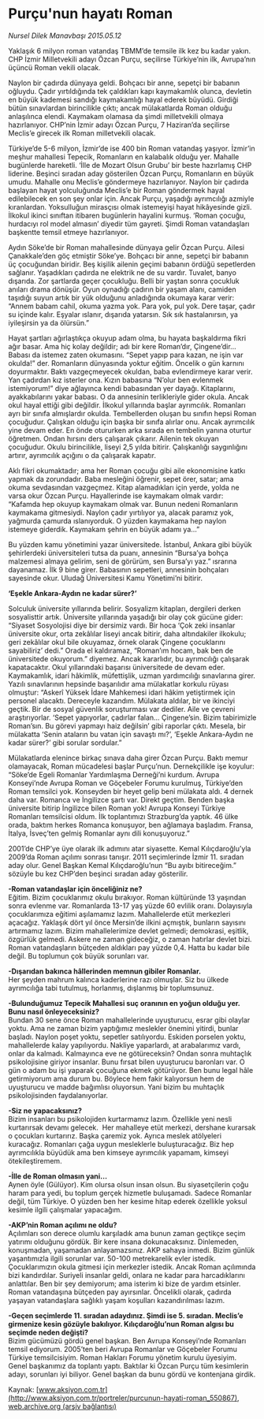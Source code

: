 # Purçu'nun hayatı Roman

*Nursel Dilek Manavbaşı 2015.05.12*

<div class="pNewsDetailMainContent" itemprop="articleBody">
 <p>
  Yaklaşık 6 milyon roman vatandaş TBMM’de temsile ilk kez bu kadar yakın. CHP İzmir Milletvekili adayı Özcan Purçu, seçilirse Türkiye’nin ilk, Avrupa’nın üçüncü Roman vekili olacak.
 </p>
 <p>
  Naylon bir çadırda dünyaya geldi. Bohçacı bir anne, sepetçi bir babanın oğluydu. Çadır yırtıldığında tek çaldıkları kapı kaymakamlık olunca, devletin en büyük kademesi sandığı kaymakamlığı hayal ederek büyüdü. Girdiği bütün sınavlardan birincilikle çıktı; ancak mülakatlarda Roman olduğu anlaşılınca elendi. Kaymakam olamasa da şimdi milletvekili olmaya hazırlanıyor. CHP’nin İzmir adayı Özcan Purçu, 7 Haziran’da seçilirse Meclis’e girecek ilk Roman milletvekili olacak.
 </p>
 <p>
  Türkiye’de 5-6 milyon, İzmir’de ise 400 bin Roman vatandaş yaşıyor. İzmir’in meşhur mahallesi Tepecik, Romanların en kalabalık olduğu yer. Mahalle bugünlerde hareketli. ‘İlle de Mozart Olsun Grubu’ bir beste hazırlamış CHP liderine. Beşinci sıradan aday gösterilen Özcan Purçu, Romanların en büyük umudu. Mahalle onu Meclis’e göndermeye hazırlanıyor. Naylon bir çadırda başlayan hayat yolculuğunda Meclis’e bir Roman göndermek hayal edilebilecek en son şey onlar için. Ancak Purçu, yaşadığı ayrımcılığı azmiyle kıranlardan. Yoksulluğun mirasçısı olmak istemeyişi hayat hikâyesinde gizli. İlkokul ikinci sınıftan itibaren bugünlerin hayalini kurmuş. ‘Roman çocuğu, hurdacıyı rol model almasın’ diyedir tüm gayreti. Şimdi Roman vatandaşları başkentte temsil etmeye hazırlanıyor.
 </p>
 <p>
  Aydın Söke’de bir Roman mahallesinde dünyaya gelir Özcan Purçu. Ailesi Çanakkale’den göç etmiştir Söke’ye. Bohçacı bir anne, sepetçi bir babanın üç çocuğundan biridir. Beş kişilik ailenin geçimi babanın ördüğü sepetlerden sağlanır. Yaşadıkları çadırda ne elektrik ne de su vardır. Tuvalet, banyo dışarıda. Zor şartlarda geçer çocukluğu. Belli bir yaştan sonra çocukluk anıları drama dönüşür. Oyun oynadığı çadırın bir yaşam alanı, camiden taşıdığı suyun artık bir yük olduğunu anladığında okumaya karar verir: “Annem babam cahil, okuma yazma yok. Para yok, pul yok. Dere taşar, çadır su içinde kalır. Eşyalar ıslanır, dışarıda yatarsın. Sık sık hastalanırsın, ya iyileşirsin ya da ölürsün.”
 </p>
 <p>
  Hayat şartları ağırlaştıkça okuyup adam olma, bu hayata başkaldırma fikri ağır basar. Ama hiç kolay değildir; adı bir kere Roman’dır, Çingene’dir… Babası da istemez zaten okumasını. “Sepet yapıp para kazan, ne işin var okulda!” der. Romanların dünyasında yoktur eğitim. Öncelik o gün karnını doyurmaktır. Baktı vazgeçmeyecek okuldan, baba evlendirmeye karar verir. Yan çadırdan kız isterler ona. Kızın babasına “N’olur ben evlenmek istemiyorum!” diye ağlayınca kendi babasından yer dayağı. Kitaplarını, ayakkabılarını yakar babası. O da annesinin terlikleriyle gider okula. Ancak okul hayal ettiği gibi değildir. İlkokul yıllarında başlar ayrımcılık. Romanları ayrı bir sınıfa almışlardır okulda. Tembellerden oluşan bu sınıfın hepsi Roman çocuğudur. Çalışkan olduğu için başka bir sınıfa alırlar onu. Ancak ayrımcılık yine devam eder. En önde otururken arka sırada en tembelin yanına oturtur öğretmen. Ondan hırsını ders çalışarak çıkarır. Ailenin tek okuyan çocuğudur. Okulu birincilikle, liseyi 2,5 yılda bitirir. Çalışkanlığı saygınlığını artırır, ayrımcılık açığını o da çalışarak kapatır.
 </p>
 <p>
  Aklı fikri okumaktadır; ama her Roman çocuğu gibi aile ekonomisine katkı yapmak da zorundadır. Baba mesleğini öğrenir, sepet örer, satar; ama okuma sevdasından vazgeçmez. Kitap alamadıkları için yerde, yolda ne varsa okur Özcan Purçu. Hayallerinde ise kaymakam olmak vardır: “Kafamda hep okuyup kaymakam olmak var. Bunun nedeni Romanların kaymakama gitmesiydi. Naylon çadır yırtılıyor ya, alacak paramız yok, yağmurda çamurda ıslanıyorduk. O yüzden kaymakama hep naylon istemeye giderdik. Kaymakam şehrin en büyük adamı ya…”
 </p>
 <p>
  Bu yüzden kamu yönetimini yazar üniversitede. İstanbul, Ankara gibi büyük şehirlerdeki üniversiteleri tutsa da puanı, annesinin “Bursa’ya bohça malzemesi almaya gelirim, seni de görürüm, sen Bursa’yı yaz.” ısrarına dayanamaz. İlk 9 bine girer. Babasının sepetleri, annesinin bohçaları sayesinde okur. Uludağ Üniversitesi Kamu Yönetimi’ni bitirir.
 </p>
 <p>
  <strong>
   ‘Eşekle Ankara-Aydın ne kadar sürer?’
  </strong>
 </p>
 <p>
  Solculuk üniversite yıllarında belirir. Sosyalizm kitapları, dergileri derken sosyalisttir artık. Üniversite yıllarında yaşadığı bir olay çok gücüne gider: “Siyaset Sosyolojisi diye bir dersimiz vardı. Bir hoca ‘Çok zeki insanlar üniversite okur, orta zekâlılar liseyi ancak bitirir, daha altındakiler ilkokulu; geri zekâlılar okul bile okuyamaz, örnek olarak Çingene çocuklarını sayabiliriz’ dedi.” Orada el kaldıramaz, “Roman’ım hocam, bak ben de üniversitede okuyorum.” diyemez. Ancak kararlıdır, bu ayrımcılığı çalışarak kapatacaktır. Okul yıllarındaki başarısı üniversitede de devam eder. Kaymakamlık, idari hâkimlik, müfettişlik, uzman yardımcılığı sınavlarına girer. Yazılı sınavlarının hepsinde başarılıdır ama mülakatlar korkulu rüyası olmuştur: “Askerî Yüksek İdare Mahkemesi idari hâkim yetiştirmek için personel alacaktı. Dereceyle kazandım. Mülakata aldılar, bir ve ikinciyi geçtik. Bir de sosyal güvenlik soruşturması var dediler. Aile ve çevreni araştırıyorlar. ‘Sepet yapıyorlar, çadırlar falan… Çingene’sin. Bizim tabirimizle Roman’sın. Bu görevi yapmayı haiz değilsin’ gibi raporlar çıktı. Mesela, bir mülakatta ‘Senin ataların bu vatan için savaştı mı?’, ‘Eşekle Ankara-Aydın ne kadar sürer?’ gibi sorular sordular.”
 </p>
 <p>
  Mülakatlarda elenince birkaç sınava daha girer Özcan Purçu. Baktı memur olamayacak, Roman mücadelesi başlar Purçu’nun. Dernekçilikle işe koyulur: “Söke’de Egeli Romanlar Yardımlaşma Derneği’ni kurdum. Avrupa Konseyi’nde Avrupa Roman ve Göçebeler Forumu kurulmuş, Türkiye’den Roman temsilci yok. Konseyden bir heyet gelip beni mülakata aldı. 4 dernek daha var. Romanca ve İngilizce şartı var. Direkt geçtim. Benden başka üniversite bitirip İngilizce bilen Roman yok! Avrupa Konseyi Türkiye Romanları temsilcisi oldum. İlk toplantımızı Strazburg’da yaptık. 46 ülke orada, baktım herkes Romanca konuşuyor, ben ağlamaya başladım. Fransa, İtalya, İsveç’ten gelmiş Romanlar aynı dili konuşuyoruz.”
 </p>
 <p>
  2001’de CHP’ye üye olarak ilk adımını atar siyasette. Kemal Kılıçdaroğlu’yla 2009’da Roman açılımı sonrası tanışır. 2011 seçimlerinde İzmir 11. sıradan aday olur. Genel Başkan Kemal Kılıçdaroğlu’nun “Bu ayıbı bitireceğim.” sözüyle bu kez CHP’den beşinci sıradan aday gösterilir.
 </p>
 <p>
  <strong>
   -Roman vatandaşlar için önceliğiniz ne?
  </strong>
  <br>
   Eğitim. Bizim çocuklarımız okulu bırakıyor. Roman kültüründe 13 yaşından sonra evlenme var. Romanlarda 13-17 yaş yüzde 60 evlilik oranı. Dolayısıyla çocuklarımıza eğitimi aşılamamız lazım. Mahallelerde etüt merkezleri açacağız. Yaklaşık dört yıl önce Mersin’de ilkini açmıştık, bunların sayısını artırmamız lazım. Bizim mahallelerimize devlet gelmedi; demokrasi, eşitlik, özgürlük gelmedi. Askere ne zaman gideceğiz, o zaman hatırlar devlet bizi. Roman vatandaşların bütçeden aldıkları pay yüzde 0,4. Hatta bu kadar bile değil. Bu toplumun çok büyük sorunları var.
  </br>
 </p>
 <p>
  <strong>
   -Dışarıdan bakınca hâllerinden memnun gibiler Romanlar.
  </strong>
  <br>
   Her şeyden mahrum kalınca kaderlerine razı olmuşlar. Siz bu ülkede ayrımcılığa tabi tutulmuş, horlanmış, dışlanmış bir toplumsunuz.
  </br>
 </p>
 <p>
  <strong>
   -Bulunduğumuz Tepecik Mahallesi suç oranının en yoğun olduğu yer. Bunu nasıl önleyeceksiniz?
  </strong>
  <br>
   Bundan 30 sene önce Roman mahallelerinde uyuşturucu, esrar gibi olaylar yoktu. Ama ne zaman bizim yaptığımız meslekler önemini yitirdi, bunlar başladı. Naylon poşet yoktu, sepetler satılıyordu. Eskiden porselen yoktu, mahallelerde kalay yapılıyordu. Nakliye yaparlardı, at arabalarımız vardı, onlar da kalmadı. Kalmayınca eve ne götüreceksin? Ondan sonra muhtaçlık psikolojisine giriyor insanlar. Bunu fırsat bilen uyuşturucu baronları var. O gün o adam bu işi yaparak çocuğuna ekmek götürüyor. Ben bunu legal hâle getirmiyorum ama durum bu. Böylece hem fakir kalıyorsun hem de uyuşturucu ve madde bağımlısı oluyorsun. Yani bizim bu muhtaçlık psikolojisinden faydalanıyorlar.
  </br>
 </p>
 <p>
  <strong>
   -Siz ne yapacaksınız?
  </strong>
  <br>
   Bizim insanları bu psikolojiden kurtarmamız lazım. Özellikle yeni nesli kurtarırsak devamı gelecek.  Her mahalleye etüt merkezi, dershane kurarsak o çocukları kurtarırız. Başka çaremiz yok. Ayrıca meslek atölyeleri kuracağız. Romanları çağa uygun mesleklerle buluşturacağız. Biz hep ayrımcılıkla büyüdük ama ben kimseye ayrımcılık yapamam, kimseyi ötekileştiremem.
  </br>
 </p>
 <p>
  <strong>
   -İlle de Roman olmasın yani…
  </strong>
  <br/>
  Aynen öyle (Gülüyor). Kim olursa olsun insan olsun. Bu siyasetçilerin çoğu haram para yedi, bu toplum gerçek hizmetle buluşamadı. Sadece Romanlar değil, tüm Türkiye. O yüzden ben her kesime hitap ederek özellikle yoksul kesimle ilgili çalışmalar yapacağım.
 </p>
 <p>
  <strong>
   -AKP’nin Roman açılımı ne oldu?
  </strong>
  <br/>
  Açılımları son derece olumlu karşıladık ama bunun zaman geçtikçe seçim yatırımı olduğunu gördük. Bir kere insana dokunacaksınız. Dinlemeden, konuşmadan, yaşamadan anlayamazsınız. AKP sahaya inmedi. Bizim günlük yaşantımızla ilgili sorunlar var. 50-100 metrekarelik evler istedik. Çocuklarımızın okula gitmesi için merkezler istedik. Ancak Roman açılımında bizi kandırdılar. Suriyeli insanlar geldi, onlara ne kadar para harcadıklarını anlattılar. Ben bir şey demiyorum; ama isterim ki bize de yardım etsinler. Roman vatandaşına bütçeden pay ayırsınlar. Öncelikli olarak, çadırda yaşayan vatandaşlara sağlıklı yaşam koşulları kazandırılması lazım.
 </p>
 <p>
  <strong>
   -Geçen seçimlerde 11. sıradan adaydınız. Şimdi ise 5. sıradan. Meclis’e girmenize kesin gözüyle bakılıyor. Kılıçdaroğlu’nun Roman algısı bu seçimde neden değişti?
  </strong>
  <br/>
  Bizim gücümüzü gördü genel başkan. Ben Avrupa Konseyi’nde Romanları temsil ediyorum. 2005’ten beri Avrupa Romanlar ve Göçebeler Forumu Türkiye temsilcisiyim. Roman Hakları Forumu yönetim kurulu üyesiyim. Genel başkanımız da toplantı yaptı. Baktılar ki Özcan Purçu tüm kesimlerin adayı, sorunları iyi biliyor. Genel başkan da bunu gördü ve kontenjana girdik.
 </p>
</div>


Kaynak: [www.aksiyon.com.tr](http://www.aksiyon.com.tr/portreler/purcunun-hayati-roman_550867), [web.archive.org (arşiv bağlantısı)](http://web.archive.org/web/20150813200338/http://www.aksiyon.com.tr/portreler/purcunun-hayati-roman_550867)
